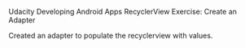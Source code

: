Udacity
Developing Android Apps
RecyclerView
Exercise: Create an Adapter

Created an adapter to populate the recyclerview with values.
